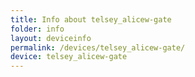 ```yaml
---
title: Info about telsey_alicew-gate
folder: info
layout: deviceinfo
permalink: /devices/telsey_alicew-gate/
device: telsey_alicew-gate
---
```

